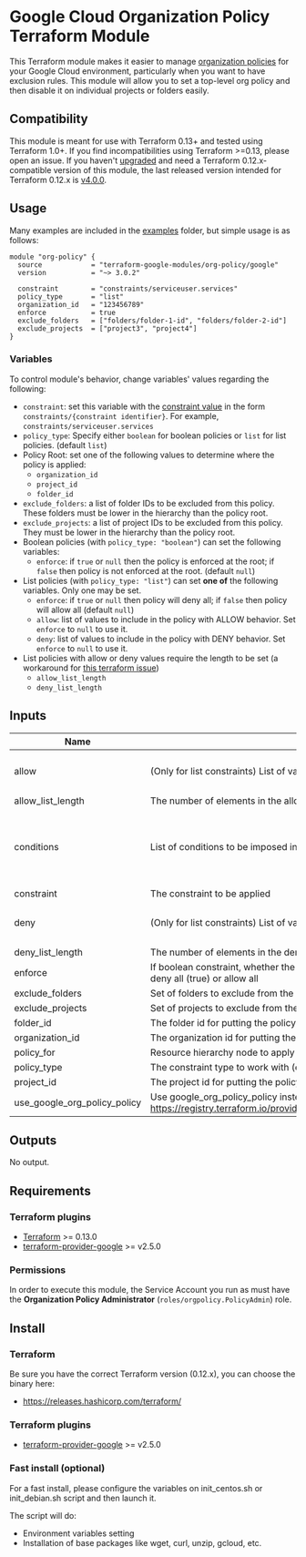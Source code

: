 # Google Cloud Organization Policy Terraform Module

This Terraform module makes it easier to manage [organization policies](https://cloud.google.com/resource-manager/docs/organization-policy/overview) for your Google Cloud environment, particularly when you want to have exclusion rules. This module will allow you to set a top-level org policy and then disable it on individual projects or folders easily.

## Compatibility
This module is meant for use with Terraform 0.13+ and tested using Terraform 1.0+. If you find incompatibilities using Terraform >=0.13, please open an issue.
 If you haven't
[upgraded](https://www.terraform.io/upgrade-guides/0-13.html) and need a Terraform
0.12.x-compatible version of this module, the last released version
intended for Terraform 0.12.x is [v4.0.0](https://registry.terraform.io/modules/terraform-google-modules/-org-policy/google/v4.0.0).

## Usage
Many examples are included in the [examples](./examples/) folder, but simple usage is as follows:

```hcl
module "org-policy" {
  source            = "terraform-google-modules/org-policy/google"
  version           = "~> 3.0.2"

  constraint        = "constraints/serviceuser.services"
  policy_type       = "list"
  organization_id   = "123456789"
  enforce           = true
  exclude_folders   = ["folders/folder-1-id", "folders/folder-2-id"]
  exclude_projects  = ["project3", "project4"]
}
```

### Variables
To control module's behavior, change variables' values regarding the following:

- `constraint`: set this variable with the [constraint value](https://cloud.google.com/resource-manager/docs/organization-policy/org-policy-constraints#available_constraints) in the form `constraints/{constraint identifier}`. For example, `constraints/serviceuser.services`
- `policy_type`: Specify either `boolean` for boolean policies or `list` for list policies. (default `list`)
- Policy Root: set one of the following values to determine where the policy is applied:
  - `organization_id`
  - `project_id`
  - `folder_id`
- `exclude_folders`: a list of folder IDs to be excluded from this policy. These folders must be lower in the hierarchy than the policy root.
- `exclude_projects`: a list of project IDs to be excluded from this policy. They must be lower in the hierarchy than the policy root.
- Boolean policies (with `policy_type: "boolean"`) can set the following variables:
  - `enforce`: if `true` or `null` then the policy is enforced at the root; if `false` then policy is not enforced at the root. (default `null`)
- List policies (with `policy_type: "list"`) can set **one of** the following variables. Only one may be set.
  - `enforce`: if `true` or `null` then policy will deny all; if `false` then policy will allow all (default `null`)
  - `allow`: list of values to include in the policy with ALLOW behavior. Set `enforce` to `null` to use it.
  - `deny`: list of values to include in the policy with DENY behavior. Set `enforce` to `null` to use it.
- List policies with allow or deny values require the length to be set (a workaround for [this terraform issue](https://github.com/hashicorp/terraform/issues/10857))
  - `allow_list_length`
  - `deny_list_length`

## Inputs

| Name | Description | Type | Default | Required |
|------|-------------|------|---------|:--------:|
| allow | (Only for list constraints) List of values which should be allowed | `list(string)` | <pre>[<br>  ""<br>]</pre> | no |
| allow\_list\_length | The number of elements in the allow list | `number` | `0` | no |
| conditions | List of conditions to be imposed into the constraint. | <pre>set(object({<br>    description = string<br>    expression  = string<br>    location    = string<br>    title       = string<br>  }))</pre> | `[]` | no |
| constraint | The constraint to be applied | `string` | n/a | yes |
| deny | (Only for list constraints) List of values which should be denied | `list(string)` | <pre>[<br>  ""<br>]</pre> | no |
| deny\_list\_length | The number of elements in the deny list | `number` | `0` | no |
| enforce | If boolean constraint, whether the policy is enforced at the root; if list constraint, whether to deny all (true) or allow all | `bool` | `null` | no |
| exclude\_folders | Set of folders to exclude from the policy | `set(string)` | `[]` | no |
| exclude\_projects | Set of projects to exclude from the policy | `set(string)` | `[]` | no |
| folder\_id | The folder id for putting the policy | `string` | `null` | no |
| organization\_id | The organization id for putting the policy | `string` | `null` | no |
| policy\_for | Resource hierarchy node to apply the policy to: can be one of `organization`, `folder`, or `project`. | `string` | n/a | yes |
| policy\_type | The constraint type to work with (either 'boolean' or 'list') | `string` | `"list"` | no |
| project\_id | The project id for putting the policy | `string` | `null` | no |
| use\_google\_org\_policy\_policy | Use google\_org\_policy\_policy instead of the google\_organization\_policy\_\* resources (V2 API). https://registry.terraform.io/providers/hashicorp/google/latest/docs/resources/org_policy_policy | `bool` | `false` | no |

## Outputs

No output.

## Requirements
### Terraform plugins
- [Terraform](https://www.terraform.io/downloads.html) >= 0.13.0
- [terraform-provider-google](https://github.com/terraform-providers/terraform-provider-google) >= v2.5.0

### Permissions
In order to execute this module, the Service Account you run as must have the **Organization Policy Administrator** (`roles/orgpolicy.PolicyAdmin`) role.

## Install
### Terraform
Be sure you have the correct Terraform version (0.12.x), you can choose the binary here:
- https://releases.hashicorp.com/terraform/

### Terraform plugins

- [terraform-provider-google](https://github.com/terraform-providers/terraform-provider-google) >= v2.5.0


### Fast install (optional)
For a fast install, please configure the variables on init_centos.sh  or init_debian.sh script and then launch it.

The script will do:
- Environment variables setting
- Installation of base packages like wget, curl, unzip, gcloud, etc.
